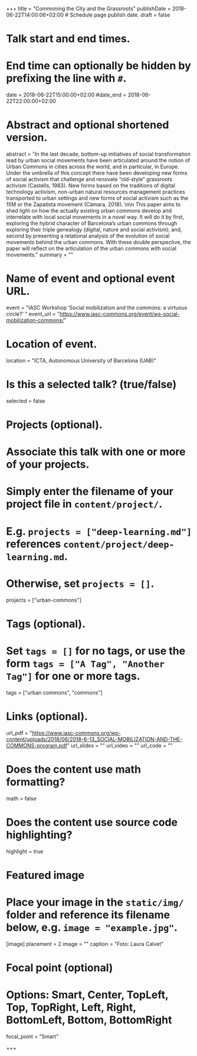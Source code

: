 +++
title = "Commoning the City and the Grassroots"
publishDate = 2018-06-22T14:00:06+02:00  # Schedule page publish date.
draft = false

# Talk start and end times.
#   End time can optionally be hidden by prefixing the line with `#`.
date = 2018-06-22T15:00:00+02:00
#date_end = 2018-06-22T22:00:00+02:00

# Abstract and optional shortened version.
abstract = "In the last decade, bottom-up initiatives of social transformation lead by urban social movements have been articulated around the notion of Urban Commons in cities across the world, and in particular, in Europe.  Under the umbrella of this concept there have been developing new forms of social activism that challenge and renovate “old-style” grassroots activism (Castells, 1983). New forms based on the traditions of digital technology activism, non-urban natural resources management practices transported to urban settings and new forms of social activism such as the 15M or the Zapatista movement (Cámara, 2018). \n\n This paper aims to shed light on how the actually existing urban commons develop and interrelate with local social movements in a novel way. It will do it by first, exploring the hybrid character of Barcelona’s urban commons through exploring their triple genealogy (digital, nature and social activism); and, second by presenting a relational analysis of the evolution of social movements behind the urban commons. With these double perspective, the paper will reflect on the articulation of the urban commons with social movements."
summary = ""

# Name of event and optional event URL.
event = "IASC Workshop ‘Social mobilization and the commons: a virtuous circle?’ "
event_url = "https://www.iasc-commons.org/event/ws-social-mobilization-commons/"

# Location of event.
location = "ICTA, Autonomous University of Barcelona (UAB)"

# Is this a selected talk? (true/false)
selected = false

# Projects (optional).
#   Associate this talk with one or more of your projects.
#   Simply enter the filename of your project file in `content/project/`.
#   E.g. `projects = ["deep-learning.md"]` references `content/project/deep-learning.md`.
#   Otherwise, set `projects = []`.
projects = ["urban-commons"]

# Tags (optional).
#   Set `tags = []` for no tags, or use the form `tags = ["A Tag", "Another Tag"]` for one or more tags.
tags = ["urban commons", "commons"]

# Links (optional).
url_pdf = "https://www.iasc-commons.org/wp-content/uploads/2018/06/2018-6-13_SOCIAL-MOBILIZATION-AND-THE-COMMONS-program.pdf"
url_slides = ""
url_video = ""
url_code = ""

# Does the content use math formatting?
math = false

# Does the content use source code highlighting?
highlight = true

# Featured image
# Place your image in the `static/img/` folder and reference its filename below, e.g. `image = "example.jpg"`.
[image]
  placement = 2
  image = ""
  caption = "Foto: Laura Calvet"
  # Focal point (optional)
  # Options: Smart, Center, TopLeft, Top, TopRight, Left, Right, BottomLeft, Bottom, BottomRight
  focal_point = "Smart"


+++
